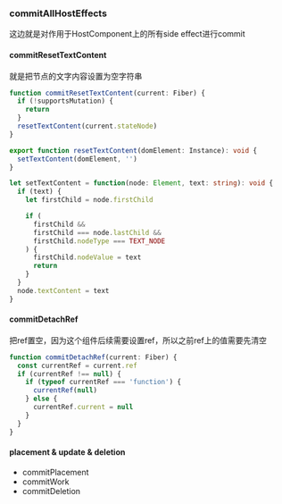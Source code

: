 ### commitAllHostEffects
这边就是对作用于HostComponent上的所有side effect进行commit

#### commitResetTextContent
就是把节点的文字内容设置为空字符串

```ts
function commitResetTextContent(current: Fiber) {
  if (!supportsMutation) {
    return
  }
  resetTextContent(current.stateNode)
}

export function resetTextContent(domElement: Instance): void {
  setTextContent(domElement, '')
}

let setTextContent = function(node: Element, text: string): void {
  if (text) {
    let firstChild = node.firstChild

    if (
      firstChild &&
      firstChild === node.lastChild &&
      firstChild.nodeType === TEXT_NODE
    ) {
      firstChild.nodeValue = text
      return
    }
  }
  node.textContent = text
}
```

#### commitDetachRef
把ref置空，因为这个组件后续需要设置ref，所以之前ref上的值需要先清空

```ts
function commitDetachRef(current: Fiber) {
  const currentRef = current.ref
  if (currentRef !== null) {
    if (typeof currentRef === 'function') {
      currentRef(null)
    } else {
      currentRef.current = null
    }
  }
}
```

#### placement & update & deletion
* commitPlacement
* commitWork
* commitDeletion
